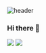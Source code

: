 
![header](https://capsule-render.vercel.app/api?type=waving&color=auto&height=244&section=header&text=SoExciting&animation=fadeIn&fontSize=70)
### Hi there 👋
<img src="https://img.shields.io/badge/Unity-009473?style=for-the-badge&logo=Unity&logoColor=White"/>
<img src="https://img.shields.io/badge/c++-009473?style=for-the-badge&logo=c++&logoColor=White"/>

